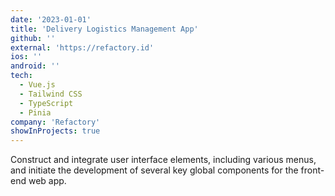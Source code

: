 ```yaml
---
date: '2023-01-01'
title: 'Delivery Logistics Management App'
github: ''
external: 'https://refactory.id'
ios: ''
android: ''
tech:
  - Vue.js
  - Tailwind CSS
  - TypeScript
  - Pinia
company: 'Refactory'
showInProjects: true
---
```


Construct and integrate user interface elements, including various menus, and initiate the development of several key global components for the front-end web app.
